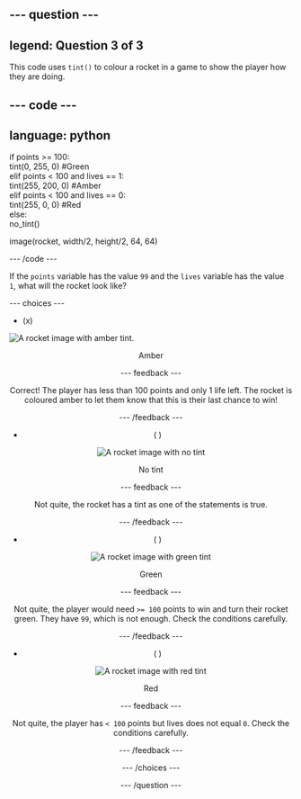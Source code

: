 --- question ---
---
legend: Question 3 of 3
---

This code uses `tint()` to colour a rocket in a game to show the player how they are doing.

--- code ---
---
language: python
---

if points >= 100:    
    tint(0, 255, 0) #Green   
elif points < 100 and lives == 1:   
  tint(255, 200, 0) #Amber    
elif points < 100 and lives == 0:     
  tint(255, 0, 0) #Red     
else:      
  no_tint()      

image(rocket, width/2, height/2, 64, 64)

--- /code ---

If the `points` variable has the value `99` and the `lives` variable has the value `1`, what will the rocket look like?

--- choices ---

- (x) 

![A rocket image with amber tint.](images/rocket_amber.png)
<div style="text-align: center;">Amber

 --- feedback ---

 Correct! The player has less than 100 points and only 1 life left. The rocket is coloured amber to let them know that this is their last chance to win!

 --- /feedback ---

- ( ) 

![A rocket image with no tint](images/rocket_original.png)
<div style="text-align: center;">No tint

 --- feedback ---

 Not quite, the rocket has a tint as one of the statements is true.

 --- /feedback ---

- ( ) 

![A rocket image with green tint](images/rocket_green.png)
<div style="text-align: center;">Green

 --- feedback ---

 Not quite, the player would need `>= 100` points to win and turn their rocket green. They have `99`, which is not enough. Check the conditions carefully.

 --- /feedback ---

- ( ) 

![A rocket image with red tint](images/rocket_red.png)
<div style="text-align: center;">Red

 --- feedback ---

 Not quite, the player has `< 100` points but lives does not equal `0`. Check the conditions carefully.

 --- /feedback ---

--- /choices ---

--- /question ---
